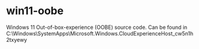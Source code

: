# win11-oobe
Windows 11 Out-of-box-experience (OOBE) source code.
Can be found in C:\Windows\SystemApps\Microsoft.Windows.CloudExperienceHost_cw5n1h2txyewy
